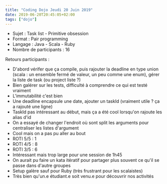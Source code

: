 ```yaml
---
title: "Coding Dojo Jeudi 20 Juin 2019"
date: 2019-06-20T20:45:05+02:00
tags: ["dojo"]
---
```

- Sujet : Task list - Primitive obsession
- Format : Pair programming
- Langage : Java - Scala - Ruby
- Nombre de participants : 16

Retours participants :

- D'abord vérifer que ça compile, puis rajouter la deadline en type union (scala : un ensemble fermé de valeur, un peu comme une enum), gérer la liste de task (ou project liste ?)
- Bien galérer sur les tests, difficulté à comprendre ce qui est testé vraiment
- L'immutabilité c'est bien
- Une deadline encapsule une date, ajouter un taskId (vraiment utile ? ça a rajouté une ligne)
- TaskId pas intéressant au début, mais ça a été cool lorsqu'on rajoute les alias d'id
- On a essayé de changer l'endroit où sont split les arguments pour centraliser les listes d'argument
- Cool mais on a pas pu aller au bout
- ROTI 5/5 : 1
- ROTI 4/5 : 8
- ROTI 3/5 : 6
- Intéressant mais trop large pour une session de 1h45
- On aurait pu faire un kata itératif pour partager plus souvent ce qu'il se passe dans d'autre groupes
- Setup galère sauf pour Ruby (très frustrant pour les scalaistes)
- Très bien qu'un.e étudiant.e soit venu.e pour découvrir nos activités
